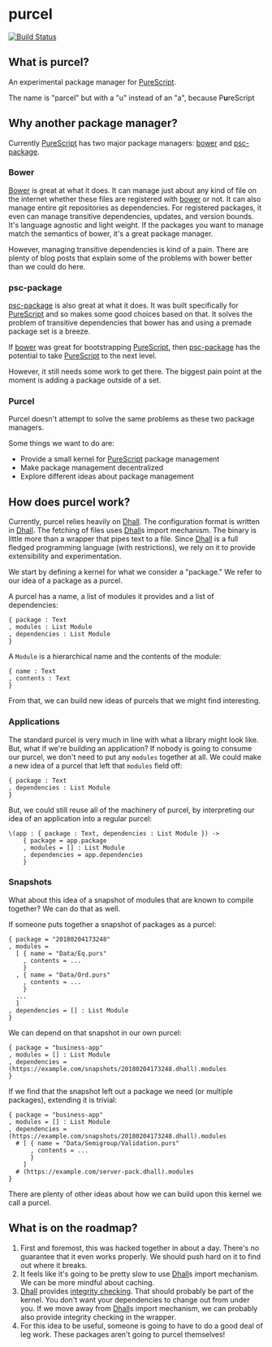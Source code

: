 # purcel

[![Build Status](https://travis-ci.com/joneshf/purcel.svg?branch=master)](https://travis-ci.com/joneshf/purcel)

## What is purcel?

An experimental package manager for [PureScript][].

The name is "parcel" but with a "u" instead of an "a", because P**u**reScript

## Why another package manager?

Currently [PureScript][] has two major package managers: [bower][] and [psc-package][].

### Bower

[Bower][] is great at what it does.
It can manage just about any kind of file on the internet whether these files are registered with [bower][] or not.
It can also manage entire git repositories as dependencies.
For registered packages, it even can manage transitive dependencies, updates, and version bounds.
It's language agnostic and light weight.
If the packages you want to manage match the semantics of bower, it's a great package manager.

However, managing transitive dependencies is kind of a pain.
There are plenty of blog posts that explain some of the problems with bower better than we could do here.

### psc-package

[psc-package][] is also great at what it does.
It was built specifically for [PureScript][] and so makes some good choices based on that.
It solves the problem of transitive dependencies that bower has and using a premade package set is a breeze.

If [bower][] was great for bootstrapping [PureScript][],
then [psc-package][] has the potential to take [PureScript][] to the next level.

However, it still needs some work to get there.
The biggest pain point at the moment is adding a package outside of a set.

### Purcel

Purcel doesn't attempt to solve the same problems as these two package managers.

Some things we want to do are:

* Provide a small kernel for [PureScript][] package management
* Make package management decentralized
* Explore different ideas about package management

## How does purcel work?

Currently, purcel relies heavily on [Dhall][].
The configuration format is written in [Dhall][].
The fetching of files uses [Dhall][]s import mechanism.
The binary is little more than a wrapper that pipes text to a file.
Since [Dhall][] is a full fledged programming language (with restrictions),
we rely on it to provide extensibility and experimentation.

We start by defining a kernel for what we consider a "package."
We refer to our idea of a package as a purcel.

A purcel has a name, a list of modules it provides and a list of dependencies:

```Dhall
{ package : Text
, modules : List Module
, dependencies : List Module
}
```

A `Module` is a hierarchical name and the contents of the module:

```Dhall
{ name : Text
, contents : Text
}
```

From that, we can build new ideas of purcels that we might find interesting.

### Applications

The standard purcel is very much in line with what a library might look like.
But, what if we're building an application?
If nobody is going to consume our purcel, we don't need to put any `modules` together at all.
We could make a new idea of a purcel that left that `modules` field off:

```Dhall
{ package : Text
, dependencies : List Module
}
```

But, we could still reuse all of the machinery of purcel, by interpreting our idea of an application into a regular purcel:

```Dhall
\(app : { package : Text, dependencies : List Module }) ->
    { package = app.package
    , modules = [] : List Module
    , dependencies = app.dependencies
    }
```

### Snapshots

What about this idea of a snapshot of modules that are known to compile together?
We can do that as well.

If someone puts together a snapshot of packages as a purcel:

```Dhall
{ package = "20180204173248"
, modules =
  [ { name = "Data/Eq.purs"
    , contents = ...
    }
  , { name = "Data/Ord.purs"
    , contents = ...
    }
  ...
  ]
, dependencies = [] : List Module
}
```

We can depend on that snapshot in our own purcel:

```Dhall
{ package = "business-app"
, modules = [] : List Module
, dependencies = (https://example.com/snapshots/20180204173248.dhall).modules
}
```

If we find that the snapshot left out a package we need (or multiple packages),
extending it is trivial:

```Dhall
{ package = "business-app"
, modules = [] : List Module
, dependencies = (https://example.com/snapshots/20180204173248.dhall).modules
  # [ { name = "Data/Semigroup/Validation.purs"
      , contents = ...
      }
    ]
  # (https://example.com/server-pack.dhall).modules
}
```

There are plenty of other ideas about how we can build upon this kernel we call a purcel.

## What is on the roadmap?

1. First and foremost, this was hacked together in about a day.
    There's no guarantee that it even works properly.
    We should push hard on it to find out where it breaks.
1. It feels like it's going to be pretty slow to use [Dhall][]s import mechanism.
    We can be more mindful about caching.
1. [Dhall][] provides [integrity checking][].
    That should probably be part of the kernel.
    You don't want your dependencies to change out from under you.
    If we move away from [Dhall][]s import mechanism,
    we can probably also provide integrity checking in the wrapper.
1. For this idea to be useful, someone is going to have to do a good deal of leg work.
    These packages aren't going to purcel themselves!

[bower]: https://bower.io/
[Dhall]: https://github.com/dhall-lang/dhall-lang
[integrity checking]: https://www.stackage.org/haddock/nightly-2018-01-29/dhall-1.9.0/Dhall-Tutorial.html#g:16
[psc-package]: https://github.com/purescript/psc-package
[PureScript]: http://purescript.org/
